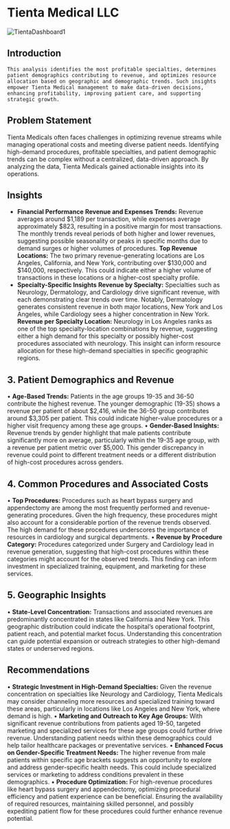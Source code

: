 #  Tienta Medical LLC
![TientaDashboard1](https://github.com/user-attachments/assets/ce3a52a9-1675-4fd8-82ed-e7974c563a37)

## Introduction
	This analysis identifies the most profitable specialties, determines patient demographics contributing to revenue, and optimizes resource allocation based on geographic and demographic trends. Such insights empower Tienta Medical management to make data-driven decisions, enhancing profitability, improving patient care, and supporting strategic growth.

## Problem Statement
Tienta Medicals often faces challenges in optimizing revenue streams while managing operational costs and meeting diverse patient needs. Identifying high-demand procedures, profitable specialties, and patient demographic trends can be complex without a centralized, data-driven approach. By analyzing the data, Tienta Medicals gained actionable insights into its operations. 

## Insights
- **Financial Performance**
**Revenue and Expenses Trends:** Revenue averages around $1,189 per transaction, while expenses average approximately $823, resulting in a positive margin for most transactions. The monthly trends reveal periods of both higher and lower revenues, suggesting possible seasonality or peaks in specific months due to demand surges or higher volumes of procedures.
**Top Revenue Locations:** The two primary revenue-generating locations are Los Angeles, California, and New York, contributing over $130,000 and $140,000, respectively. This could indicate either a higher volume of transactions in these locations or a higher-cost specialty profile.
- **Specialty-Specific Insights**
  **Revenue by Specialty:** Specialties such as Neurology, Dermatology, and Cardiology drive significant revenue, with each demonstrating clear trends over time. Notably, Dermatology generates consistent revenue in both major locations, New York and Los Angeles, while Cardiology sees a higher concentration in New York.
  **Revenue per Specialty Location:** Neurology in Los Angeles ranks as one of the top specialty-location combinations by revenue, suggesting either a high demand for this specialty or possibly higher-cost procedures associated with neurology. This insight can inform resource allocation for these high-demand specialties in specific geographic regions.
## 3. Patient Demographics and Revenue
•	**Age-Based Trends:** Patients in the age groups 19-35 and 36-50 contribute the highest revenue. The younger demographic (19-35) shows a revenue per patient of about $2,416, while the 36-50 group contributes around $3,305 per patient. This could indicate higher-value procedures or a higher visit frequency among these age groups.
•	**Gender-Based Insights:** Revenue trends by gender highlight that male patients contribute significantly more on average, particularly within the 19-35 age group, with a revenue per patient metric over $5,000. This gender discrepancy in revenue could point to different treatment needs or a different distribution of high-cost procedures across genders.
## 4. Common Procedures and Associated Costs
•	**Top Procedures:** Procedures such as heart bypass surgery and appendectomy are among the most frequently performed and revenue-generating procedures. Given the high frequency, these procedures might also account for a considerable portion of the revenue trends observed. The high demand for these procedures underscores the importance of resources in cardiology and surgical departments.
•	**Revenue by Procedure Category:** Procedures categorized under Surgery and Cardiology lead in revenue generation, suggesting that high-cost procedures within these categories might account for the observed trends. This finding can inform investment in specialized training, equipment, and marketing for these services.
## 5. Geographic Insights
•	**State-Level Concentration:** Transactions and associated revenues are predominantly concentrated in states like California and New York. This geographic distribution could indicate the hospital’s operational footprint, patient reach, and potential market focus. Understanding this concentration can guide potential expansion or outreach strategies to other high-demand states or underserved regions.
## Recommendations
•	**Strategic Investment in High-Demand Specialties:** Given the revenue concentration on specialties like Neurology and Cardiology, Tienta Medicals may consider channeling more resources and specialized training toward these areas, particularly in locations like Los Angeles and New York, where demand is high.
•	**Marketing and Outreach to Key Age Groups:** With significant revenue contributions from patients aged 19-50, targeted marketing and specialized services for these age groups could further drive revenue. Understanding patient needs within these demographics could help tailor healthcare packages or preventative services.
•	**Enhanced Focus on Gender-Specific Treatment Needs:** The higher revenue from male patients within specific age brackets suggests an opportunity to explore and address gender-specific health needs. This could include specialized services or marketing to address conditions prevalent in these demographics.
•	**Procedure Optimization:** For high-revenue procedures like heart bypass surgery and appendectomy, optimizing procedural efficiency and patient experience can be beneficial. Ensuring the availability of required resources, maintaining skilled personnel, and possibly expediting patient flow for these procedures could further enhance revenue potential.

